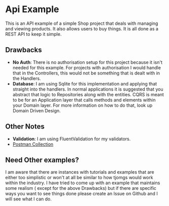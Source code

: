 ﻿# Api Example

This is an API example of a simple Shop project that deals with managing and viewing products. It also allows users to
buy things. It is all done as a REST API to keep it simple.

## Drawbacks

- **No Auth**: There is no authorisation setup for this project because it isn't needed for this example. For projects
  with authorisation I would handle that in the Controllers, this would not be something that is dealt with in the Handlers.
- **Database**: I am using Sqlite for this implementation and applying that straight into the handlers. In normal
  applications it is suggested that you abstract that logic to Repositories along with the entities. CQRS is meant to be
  for an Application layer that calls methods and elements within your Domain layer. For more information on how to do that, look up Domain Driven Design.

## Other Notes

- **Validation**: I am using FluentValidation for my validators.
- [Postman Collection](https://www.postman.com/nicksqudge/workspace/dotnet-cqrs-api-example/overview)

## Need Other examples?

I am aware that there are instances with tutorials and examples that are either too simplistic or won't at all be
similar to how tjomgs would work within the industry. I have tried to come up with an example that maintains some realism (
except for the above Drawbacks) but if there are specific ways you want to see things done please create an Issue on Github and
I will see what I can do. 
